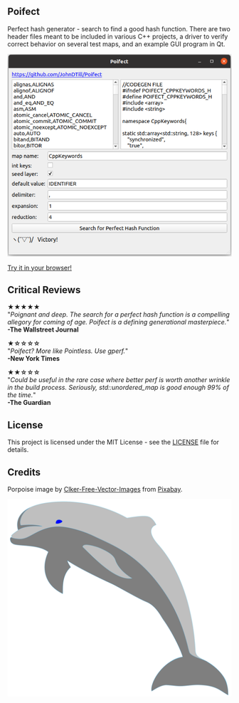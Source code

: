 ## Poifect

Perfect hash generator - search to find a good hash function. There are two header files meant to be included in various C++ projects, a driver to verify correct behavior on several test maps, and an example GUI program in Qt.

![screenshot](screenshot.png?raw=true "Poifect")

[Try it in your browser!](https://johndtill.github.io/Poifect/)

## Critical Reviews

**★★★★★**<br>
"*Poignant and deep. The search for a perfect hash function is a compelling allegory for coming of age. Poifect is a defining generational masterpiece.*"<br>
**-The Wallstreet Journal**

**★☆☆☆☆**<br>
"*Poifect? More like Pointless. Use gperf.*"<br>
**-New York Times**

**★★☆☆☆**<br>
"*Could be useful in the rare case where better perf is worth another wrinkle in the build process. Seriously, std::unordered_map is good enough 99% of the time.*"<br>
**-The Guardian**

## License

This project is licensed under the MIT License - see the [LICENSE](LICENSE) file for details.

## Credits

Porpoise image by [Clker-Free-Vector-Images](https://pixabay.com/users/Clker-Free-Vector-Images-3736) from [Pixabay](https://pixabay.com).

![Poirpose](example/dolphin-310228.svg?raw=true "A Poifect Porpoise")
